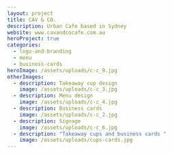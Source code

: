 ```yaml
---
layout: project
title: CAV & CO.
description: Urban Cafe based in Sydney
website: www.cavandcocafe.com.au
heroProject: true
categories:
  - logo-and-branding
  - menu
  - business-cards
heroImage: /assets/uploads/c-c_9.jpg
otherImages:
  - description: Takeaway cup design
    image: /assets/uploads/c-c_3.jpg
  - description: Menu design
    image: /assets/uploads/c-c_4.jpg
  - description: Business cards
    image: /assets/uploads/c-c_2.jpg
  - description: Signage
    image: /assets/uploads/c-c_6.jpg
  - description: "Takeaway cups and business cards "
    image: /assets/uploads/cups-cards.jpg
---
```

